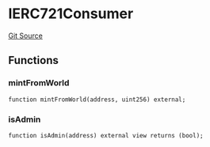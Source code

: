 # IERC721Consumer
[Git Source](https://github.com-treasure/TreasureProject/spellcaster-facets/blob/e61aea147da628641c6f090a95c62cf081f729f5/src/interfaces/IERC721Consumer.sol)


## Functions
### mintFromWorld


```solidity
function mintFromWorld(address, uint256) external;
```

### isAdmin


```solidity
function isAdmin(address) external view returns (bool);
```

